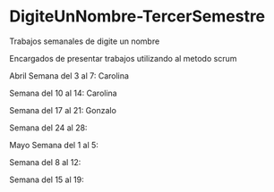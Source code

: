 # DigiteUnNombre-TercerSemestre

Trabajos semanales de digite un nombre

Encargados de presentar trabajos utilizando al metodo scrum

Abril Semana del 3 al 7: Carolina

Semana del 10 al 14: Carolina 

Semana del 17 al 21: Gonzalo

Semana del 24 al 28:

Mayo Semana del 1 al 5:

Semana del 8 al 12:

Semana del 15 al 19:
